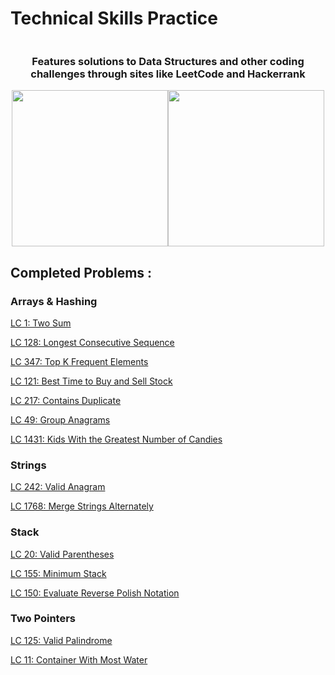 # Technical Skills Practice

<div style="display:flex; flex-direction: column">
    <div style="justify-content: center">
        <bold><h3 style="text-align: center;">Features solutions to Data Structures and other coding challenges through sites like LeetCode and Hackerrank</h3>
        </bold>
    <div>
    <div style="display:flex; justify-content: center">
        <img style="width:250px;"src="https://i.imgur.com/Zpz1xKb.png">
        <img style="width:250px;"src="https://i.imgur.com/pzmtzGZ.png">
    </div>
</div>

## Completed Problems :

### Arrays & Hashing
[LC 1: Two Sum](https://github.com/TaseskiCS/TechPrep/blob/main/Arrays/TwoSum.md)


[LC 128: Longest Consecutive Sequence](https://github.com/TaseskiCS/TechPrep/blob/main/Arrays/LongestConsecutiveSequence.md)

[LC 347: Top K Frequent Elements](https://github.com/TaseskiCS/TechPrep/blob/main/Arrays/TopKFrequent.md)

[LC 121: Best Time to Buy and Sell Stock](https://github.com/TaseskiCS/TechPrep/blob/main/Arrays/BuySellStock.md)

[LC 217: Contains Duplicate](https://github.com/TaseskiCS/TechPrep/blob/main/Arrays/ContainsDuplicate.md)

[LC 49: Group Anagrams](https://github.com/TaseskiCS/TechPrep/blob/main/Arrays/GroupAnagrams.md)

[LC 1431: Kids With the Greatest Number of Candies](https://github.com/TaseskiCS/TechPrep/blob/main/Arrays/KidsGreatestCandies.md)

### Strings
[LC 242: Valid Anagram](https://github.com/TaseskiCS/TechPrep/blob/main/String/ValidAnagram.md)

[LC 1768: Merge Strings Alternately](https://github.com/TaseskiCS/TechPrep/blob/main/String/MergeStringsAlternately.md)



### Stack
[LC 20: Valid Parentheses](https://github.com/TaseskiCS/TechPrep/blob/main/Stack/ValidParentheses.md)

[LC 155: Minimum Stack](https://github.com/TaseskiCS/TechPrep/blob/main/Stack/MinimumStack.md)

[LC 150: Evaluate Reverse Polish Notation](https://github.com/TaseskiCS/TechPrep/blob/main/Stack/EvaluateNotation.md)

### Two Pointers
[LC 125: Valid Palindrome](https://github.com/TaseskiCS/TechPrep/blob/main/Two-Pointers/ValidPalindrome.md)

[LC 11: Container With Most Water](https://github.com/TaseskiCS/TechPrep/blob/main/Two-Pointers/ContainerMostWater.md)



